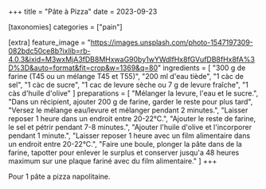 +++
title = "Pâte à Pizza"
date = 2023-09-23

[taxonomies]
categories = ["pain"]

[extra]
feature_image = "https://images.unsplash.com/photo-1547197309-082bdc50ce8b?ixlib=rb-4.0.3&ixid=M3wxMjA3fDB8MHxwaG90by1wYWdlfHx8fGVufDB8fHx8fA%3D%3D&auto=format&fit=crop&w=1369&q=80"
ingredients = [
  "300 g de farine (T45 ou un mélange T45 et T55)",
  "200 ml d'eau tiède",
  "1 càc de sel",
  "1 càc de sucre",
  "1 cac de levure sèche ou 7 g de levure fraîche",
  "1 càs d'huile d'olive"
]
preparations = [
  "Mélanger la levure, l'eau et le sucre.",
  "Dans un récipient, ajouter 200 g de farine, garder le reste pour plus tard",
  "Versez le mélange eau/levure et mélanger pendant 2 minutes.",
  "Laisser reposer 1 heure dans un endroit entre 20-22°C.",
  "Ajouter le reste de farine, le sel et pétrir pendant 7-8 minutes.",
  "Ajouter l'huile d'olive et l'incorporer pendant 1 minute.",
  "Laisser reposer 1 heure avec un film alimentaire dans un endroit entre 20-22°C.",
  "Faire une boule, plonger la pâte dans de la farine, tapotter pour enlever le surplus et conserver jusqu'a 48 heures maximum sur une plaque fariné avec du film alimentaire."
]
+++

Pour 1 pâte a pizza napolitaine.

